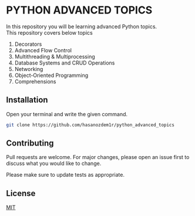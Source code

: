 # PYTHON ADVANCED TOPICS
In this repository you will be learning advanced Python topics.  
This repository covers below topics
1. Decorators
2. Advanced Flow Control
3. Multithreading & Multiprocessing
4. Database Systems and CRUD Operations
5. Networking
6. Object-Oriented Programming
7. Comprehensions 

## Installation
Open your terminal and write the given command.
                                                                                                                
```bash
git clone https://github.com/hasanozdem1r/python_advanced_topics
```

## Contributing
Pull requests are welcome. For major changes, please open an issue first to discuss what you would like to change.

Please make sure to update tests as appropriate.

## License
[MIT](https://choosealicense.com/licenses/mit/)
